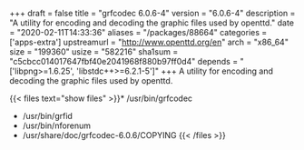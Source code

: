 +++
draft = false
title = "grfcodec 6.0.6-4"
version = "6.0.6-4"
description = "A utility for encoding and decoding the graphic files used by openttd."
date = "2020-02-11T14:33:36"
aliases = "/packages/88664"
categories = ['apps-extra']
upstreamurl = "http://www.openttd.org/en"
arch = "x86_64"
size = "199360"
usize = "582216"
sha1sum = "c5cbcc014017647fbf40e2041968f880b97ff0d4"
depends = "['libpng>=1.6.25', 'libstdc++>=6.2.1-5']"
+++
A utility for encoding and decoding the graphic files used by openttd.

{{< files text="show files" >}}* /usr/bin/grfcodec
* /usr/bin/grfid
* /usr/bin/nforenum
* /usr/share/doc/grfcodec-6.0.6/COPYING
{{< /files >}}